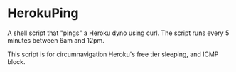 # HerokuPing
A shell script that "pings" a Heroku dyno using curl. The script runs every 5 minutes between 6am and 12pm.

This script is for circumnavigation Heroku's free tier sleeping, and ICMP block.
